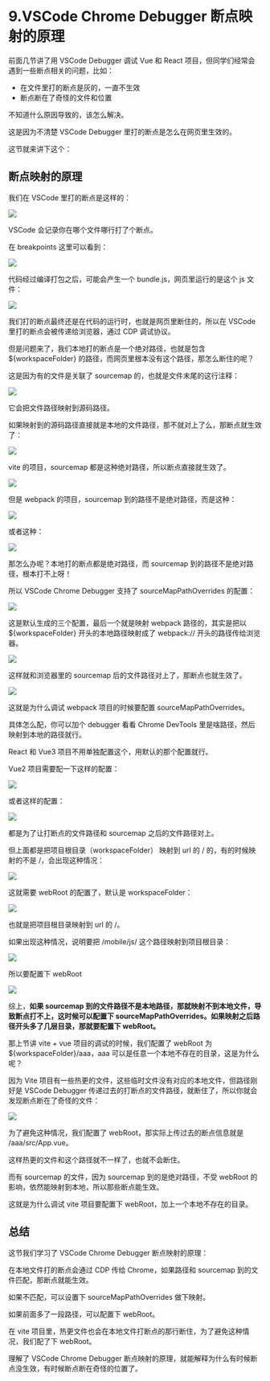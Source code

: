 # 9.VSCode Chrome Debugger 断点映射的原理

前面几节讲了用 VSCode Debugger 调试 Vue 和 React 项目，但同学们经常会遇到一些断点相关的问题，比如：

- 在文件里打的断点是灰的，一直不生效
- 断点断在了奇怪的文件和位置

不知道什么原因导致的，该怎么解决。

这是因为不清楚 VSCode Debugger 里打的断点是怎么在网页里生效的。

这节就来讲下这个：

## 断点映射的原理

我们在 VSCode 里打的断点是这样的：

![](./images/87325b3c352060b8a8ce8e9da9f85657.webp )

VSCode 会记录你在哪个文件哪行打了个断点。

在 breakpoints 这里可以看到：

![](./images/a33a979dba481f03d011b2fd7fc2d5e3.webp )

代码经过编译打包之后，可能会产生一个 bundle.js，网页里运行的是这个 js 文件：

![](./images/0229adfcba39f4575d392062fbd2130e.webp )

我们打的断点最终还是在代码的运行时，也就是网页里断住的，所以在 VSCode 里打的断点会被传递给浏览器，通过 CDP 调试协议。

但是问题来了，我们本地打的断点是一个绝对路径，也就是包含 \${workspaceFolder} 的路径，而网页里根本没有这个路径，那怎么断住的呢？

这是因为有的文件是关联了 sourcemap 的，也就是文件末尾的这行注释：

![](./images/f9057a4e7b141fa8b64e7918995bd655.webp )

它会把文件路径映射到源码路径。

如果映射到的源码路径直接就是本地的文件路径，那不就对上了么，那断点就生效了：

![](./images/e1a162daeb626d884a4d635b95749248.webp )

vite 的项目，sourcemap 都是这种绝对路径，所以断点直接就生效了。

![](./images/a1ccb3bea526acdf96ab7355eef58317.webp )

但是 webpack 的项目，sourcemap 到的路径不是绝对路径，而是这种：

![](./images/e1986e2f98d7c5ce50818ad9e376ee19.webp )

或者这种：

![](./images/38c7c1aee4d6c0ce7d3e3e336d080011.webp )

那怎么办呢？本地打的断点都是绝对路径，而 sourcemap 到的路径不是绝对路径，根本打不上呀！

所以 VSCode Chrome Debugger 支持了 sourceMapPathOverrides 的配置：

![](./images/5abe1a152776755a62c7cfff160bd8ff.webp )

这是默认生成的三个配置，最后一个就是映射 webpack 路径的，其实是把以 \${workspaceFolder} 开头的本地路径映射成了 webpack:// 开头的路径传给浏览器。

![](./images/dff654ea21382730d42f90b07a69d540.webp )

这样就和浏览器里的 sourcemap 后的文件路径对上了，那断点也就生效了。

![](./images/9497c0d3ef1f2ac2592c6f6f8395e226.webp )

这就是为什么调试 webpack 项目的时候要配置 sourceMapPathOverrides。

具体怎么配，你可以加个 debugger 看看 Chrome DevTools 里是啥路径，然后映射到本地的路径就行。

React 和 Vue3 项目不用单独配置这个，用默认的那个配置就行。

Vue2 项目需要配一下这样的配置：

![](./images/cf656e12b4781a3cc21a2afaf3c7dde5.webp )

或者这样的配置：

![](./images/59c390f87ad70161bc0fd76f9210d5be.webp )

都是为了让打断点的文件路径和 sourcemap 之后的文件路径对上。

但上面都是把项目根目录（workspaceFolder） 映射到 url 的 / 的，有的时候映射的不是 /，会出现这种情况：

![](./images/10e0f35af88d99fc662ad8f653082f80.webp )

这就需要 webRoot 的配置了，默认是 workspaceFolder：

![](./images/8d617d6b76cafd0479d3ba6cc15bfd92.webp )

也就是把项目根目录映射到 url 的 /。

如果出现这种情况，说明要把 /mobile/js/ 这个路径映射到项目根目录：

![](./images/547d47c85179eefd2f5294cd44cf7833.webp )

所以要配置下 webRoot

![](./images/cf1857c82717e869fb7b0244926202d5.webp )

综上，**如果 sourcemap 到的文件路径不是本地路径，那就映射不到本地文件，导致断点打不上，这时候可以配置下 sourceMapPathOverrides。如果映射之后路径开头多了几层目录，那就要配置下 webRoot。**

那上节讲 vite + vue 项目的调试的时候，我们配置了 webRoot 为 \${workspaceFolder}/aaa，aaa 可以是任意一个本地不存在的目录，这是为什么呢？

因为 Vite 项目有一些热更的文件，这些临时文件没有对应的本地文件，但路径刚好是 VSCode Debugger 传递过去的打断点的文件路径，就断住了，所以你就会发现断点断在了奇怪的文件：

![](./images/4d0c6d4f5938557dd1ac89b82b531806.webp )

为了避免这种情况，我们配置了 webRoot，那实际上传过去的断点信息就是 /aaa/src/App.vue。

这样热更的文件和这个路径就不一样了，也就不会断住。

而有 sourcemap 的文件，因为 sourcemap 到的是绝对路径，不受 webRoot 的影响，依然能映射到本地，所以那些断点能生效。

这就是为什么调试 vite 项目要配置下 webRoot，加上一个本地不存在的目录。

## 总结

这节我们学习了 VSCode Chrome Debugger 断点映射的原理：

在本地文件打的断点会通过 CDP 传给 Chrome，如果路径和 sourcemap 到的文件匹配，那断点就能生效。

如果不匹配，可以设置下 sourceMapPathOverrides 做下映射。

如果前面多了一段路径，可以配置下 webRoot。

在 vite 项目里，热更文件也会在本地文件打断点的那行断住，为了避免这种情况，我们配了下 webRoot。

理解了 VSCode Chrome Debugger 断点映射的原理，就能解释为什么有时候断点没生效，有时候断点断在奇怪的位置了。

